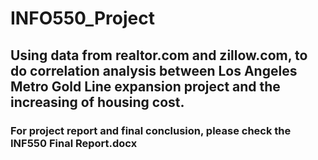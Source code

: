 # INFO550_Project
## Using data from realtor.com and zillow.com, to do correlation analysis between Los Angeles Metro Gold Line expansion project and the increasing of housing cost.
### For project report and final conclusion, please check the INF550 Final Report.docx
